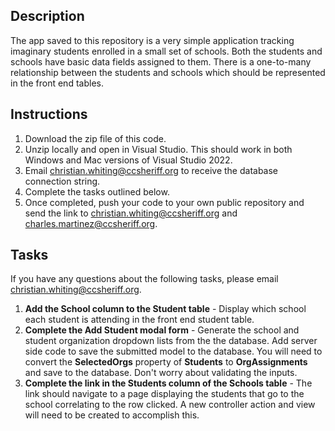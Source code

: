 
## Description
The app saved to this repository is a very simple application tracking imaginary students enrolled in a small set of schools. Both the students and schools have basic data fields assigned to them. There is a one-to-many relationship between the students and schools which should be represented in the front end tables.

## Instructions
1. Download the zip file of this code. 
2. Unzip locally and open in Visual Studio. This should work in both Windows and Mac versions of Visual Studio 2022. 
3. Email christian.whiting@ccsheriff.org to receive the database connection string. 
4. Complete the tasks outlined below. 
5. Once completed, push your code to your own public repository and send the link to  christian.whiting@ccsheriff.org and charles.martinez@ccsheriff.org.



## Tasks 
If you have any questions about the following tasks, please email christian.whiting@ccsheriff.org.

1. **Add the School column to the Student table** - Display which school each student is attending in the front end student table. 
2. **Complete the Add Student modal form** - Generate the school and student organization dropdown lists from the the database. Add server side code to save the submitted model to the database. You will need to convert the **SelectedOrgs** property of  **Students** to **OrgAssignments** and save to the database. Don't worry about validating the inputs.  
3. **Complete the link in the Students column of the Schools table** - The link should navigate to a page displaying the students that go to the school correlating to the row clicked. A new controller action and view will need to be created to accomplish this. 

